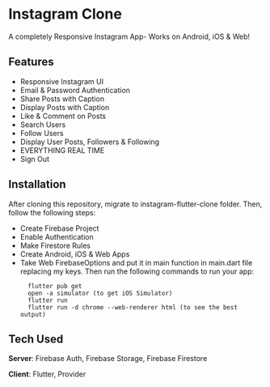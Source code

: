 # Instagram Clone 

A completely Responsive Instagram App- Works on Android, iOS & Web!

## Features

- Responsive Instagram UI
- Email & Password Authentication
- Share Posts with Caption
- Display Posts with Caption
- Like & Comment on Posts
- Search Users
- Follow Users
- Display User Posts, Followers & Following
- EVERYTHING REAL TIME
- Sign Out

## Installation

After cloning this repository, migrate to instagram-flutter-clone folder. Then, follow the following steps:

- Create Firebase Project
- Enable Authentication
- Make Firestore Rules
- Create Android, iOS & Web Apps
- Take Web FirebaseOptions and put it in main function in main.dart file replacing my keys. Then run the following commands to run your app:
  ``` 
    flutter pub get
    open -a simulator (to get iOS Simulator)
    flutter run
    flutter run -d chrome --web-renderer html (to see the best output) 
  ```
  
 ## Tech Used
  
 **Server**: Firebase Auth, Firebase Storage, Firebase Firestore

 **Client**: Flutter, Provider
